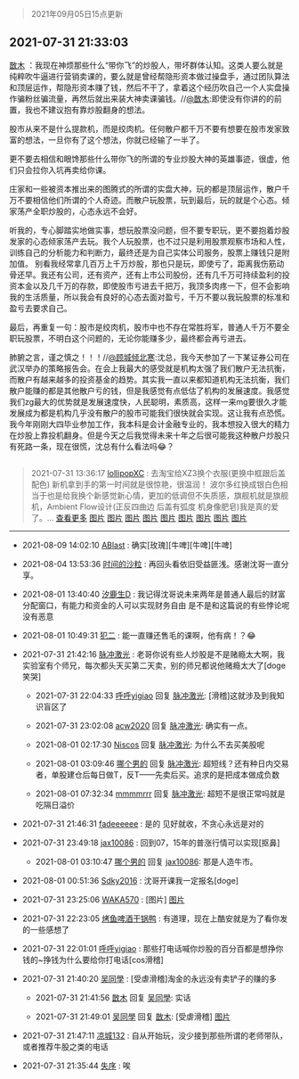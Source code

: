 > 2021年09月05日15点更新
<link rel="stylesheet" href="https://cdn.jsdelivr.net/gh/taotie6/sampleJSON@main/css/photo_show.css">


 ## 2021-07-31 21:33:03 

 [㪚木](https://www.coolapk.com/feed/28810782?shareKey=ZTg1YTFjZTk1ZWNiNjEzMTc4MWU~) ：我现在神烦那些什么“带你飞”的炒股人，带坏群体认知。这类人要么就是纯粹吹牛逼进行营销卖课的，要么就是曾经帮隐形资本做过操盘手，通过团队算法和顶层运作，帮隐形资本赚了钱，然后不干了，拿着这个经历吹自己一个人实盘操作骗粉丝骗流量，再然后就出来装大神卖课骗钱<!--break-->。//<a class="feed-link-uname" href="/u/㪚木">@㪚木</a>:即使没有你讲的的前置，我也不建议抱有靠炒股翻身的想法。

股市从来不是什么提款机，而是绞肉机。任何散户都千万不要有想要在股市发家致富的想法，一旦你有了这个想法，你就已经输了一半了。

更不要去相信和眼馋那些什么带你飞的所谓的专业炒股大神的英雄事迹，很虚，他们只会拉你入坑再卖给你课。

庄家和一些被资本推出来的图腾式的所谓的实盘大神，玩的都是顶层运作，散户千万不要相信他们所谓的个人奇迹。而散户玩股票，玩到最后，玩的就是个心态。倾家荡产全职炒股的，心态永远不会好。

听我的，专心脚踏实地做实事，想玩股票没问题，但不要专职玩，更不要抱着炒股发家的心态倾家荡产去玩。我个人玩股票，也不过只是利用股票观察市场和人性，训练自己的分析能力和判断力，最终还是为自己实体公司服务，股票上赚钱只是附加值。
别看我经常拿几百万上千万炒股，那也只是玩，即使亏了，距离我伤筋动骨还早。我还有公司，还有资产，还有上市公司股份，还有几千万可持续盈利的投资本金以及几千万的存款，即使股市亏进去千把万，我顶多肉疼一下，但不会影响我的生活质量，所以我会有良好的心态去面对盈亏，千万不要以我玩股票的标准和盈亏去要求自己。

最后，再重复一句：股市是绞肉机，股市中也不存在常胜将军，普通人千万不要全职玩股票，不明白这个问题的，无论你能赚多少，最终都会再亏进去。

肺腑之言，谨之慎之！！！//<a class="feed-link-uname" href="/u/顾城倾北寒">@顾城倾北寒</a>:沈总，我今天参加了一下某证券公司在武汉举办的策略报告会。在会上我最大的感受就是机构太强了我们散户无法抗衡，而散户有越来越多的投资基金的趋势。其实我一直以来都知道机构无法抗衡，我们散户能赚的都是其他散户亏的钱，但是我感觉有点低估了机构的发展速度。我感觉我们zg最大的优势就是发展速度快，人民聪明，素质高，这样一来mg要很久才能发展成为都是机构几乎没有散户的股市可能我们很快就会实现。这让我有点恐慌。我今年刚刚大四毕业参加工作，我本科是会计金融专业的，我本想投入很大的精力在炒股上靠投机翻身。但是今天之后我觉得未来十年之后很可能我这种散户炒股只有死路一条，现在很慌，沈总有什么看法吗😂？ 

<div class="album">
<img class="img-item" src="" />
</div>

> 2021-07-31 13:36:17 
> [lollipopXC](https://www.coolapk.com/feed/28799511?shareKey=YWFiNDRhZTdiODMwNjEzMTc4MWU~) : 去淘宝给XZ3换个衣服(更换中框跟后盖配色)  新机拿到手的第一时间就是很惊艳，很温润！ 波尔多红换成银白色相当于也是给我换个新感觉新心情，更加的低调但不失质感，旗舰机就是旗舰机，Ambient Flow设计(正反四曲边 后盖有弧度 机身像肥皂)我是真的爱了。... <a href="">查看更多</a> 
[图片](http://image.coolapk.com/feed/2021/0731/13/1412859_dcddb674_9766_0127@3325x2494.jpeg)
[图片](http://image.coolapk.com/feed/2021/0731/13/1412859_42384e53_9766_0129@2494x3325.jpeg)
[图片](http://image.coolapk.com/feed/2021/0731/13/1412859_51c0e234_9766_0131@2494x3325.jpeg)
[图片](http://image.coolapk.com/feed/2021/0731/13/1412859_cb2d6d56_9766_0133@2494x3325.jpeg)
[图片](http://image.coolapk.com/feed/2021/0731/13/1412859_f6cf4751_9766_0135@2494x3325.jpeg)
[图片](http://image.coolapk.com/feed/2021/0731/13/1412859_cef29892_9766_0137@2494x3325.jpeg)
[图片](http://image.coolapk.com/feed/2021/0731/13/1412859_0bfee042_9766_0139@2494x3325.jpeg)
[图片](http://image.coolapk.com/feed/2021/0731/13/1412859_56d26605_9766_0143@3325x2494.jpeg)
[图片](http://image.coolapk.com/feed/2021/0731/13/1412859_060bfdfb_9766_0145@3325x2494.jpeg)

 ------- 

- 2021-08-09 14:02:10 [ABlast](uid=636229) : 确实[玫瑰][牛啤][牛啤][牛啤] 

- 2021-08-04 13:53:36 [时间的沙粒](uid=1600844) : 再回头看依旧受益匪浅。感谢沈哥一直分享。 

- 2021-08-01 13:40:40 [汐鹿生D](uid=4309416) : 我记得沈哥说未来两年是普通人最后的财富分配窗口，有能力和资金的人可以实现财务自由  是不是和这篇说的有些悖论呢 没有恶意 

- 2021-08-01 10:49:31 [犯二](uid=657743) : 能一直赚还售毛的课啊，他有病！？😂 

- 2021-07-31 21:42:16 [脉冲激光](uid=1825566) : 老哥你说有些人炒股是不是赌瘾太大啊，我实验室有个师兄，每次都头天买第二天卖，别的师兄都说他赌瘾太大了[doge笑哭] 

    - 2021-07-31 22:04:33 [呼呼yigiao](uid=3884903) 回复 [脉冲激光](uid=1825566): [滑稽]这就涉及到我知识盲区了 

    - 2021-07-31 23:02:08 [acw2020](uid=6251124) 回复 [脉冲激光](uid=1825566): 确实有一点。 

    - 2021-08-01 02:17:30 [Niscos](uid=1575492) 回复 [脉冲激光](uid=1825566): 为什么不去买美股呢 

    - 2021-08-01 03:09:46 [哪个男的](uid=1057736) 回复 [脉冲激光](uid=1825566): 超短线？还有种日内交易者，单股建仓后每日做T，反T——先卖后买。追求的是把成本做成负数 

    - 2021-08-01 07:32:34 [mmmmrrr](uid=3384805) 回复 [脉冲激光](uid=1825566): 超短不是很正常吗就是吃隔日溢价 

- 2021-07-31 21:46:31 [fadeeeeee](uid=748831) : 是的 见好就收，不贪心永远是对的 

- 2021-07-31 23:49:18 [jax10086](uid=797822) : 回到07，15年的普涨行情可以实现[抠鼻] 

    - 2021-08-01 03:10:47 [哪个男的](uid=1057736) 回复 [jax10086](uid=797822): 那是人造牛市。 

- 2021-08-01 00:51:36 [Sdky2016](uid=741165) : 沈哥开课我一定报名[doge] 

- 2021-07-31 23:25:06 [WAKA570](uid=2140456) : [图片] [图片](http://image.coolapk.com/feed/2021/0731/23/2140456_c03174ff_5105_7871@972x2318.jpeg)

- 2021-07-31 22:23:05 [烤鱼啤酒干锅鸭](uid=1076410) : 有道理，现在上酷安就是为了看你发的一些感想了 

- 2021-07-31 22:01:01 [呼呼yigiao](uid=3884903) : 那些打电话喊你炒股的百分百都是想挣你钱的~挣钱为什么要给你打电话[cos滑稽] 

- 2021-07-31 21:40:20 [吴同學](uid=1320218) : [受虐滑稽]淘金的永远没有卖铲子的赚的多 

    - 2021-07-31 21:41:56 [㪚木](uid=1081091) 回复 [吴同學](uid=1320218): 实话 

    - 2021-07-31 21:49:01 [吴同學](uid=1320218) 回复 [㪚木](uid=1081091): [受虐滑稽] [图片](http://image.coolapk.com/feed/2021/0731/21/1320218_95d18fba_9339_9289@1280x720.gif)

- 2021-07-31 21:47:11 [凉城132](uid=3231915) : 自从开始玩，没少接到那些所谓的老师带队，或者推荐牛股之类的电话 

- 2021-07-31 21:35:44 [失序](uid=1009107) : 唉 

